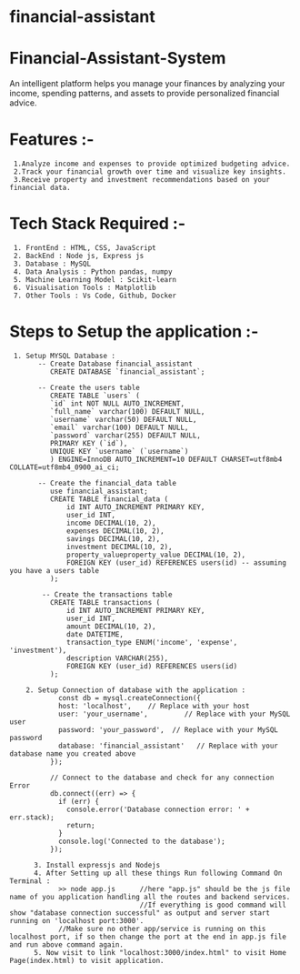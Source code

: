 # financial-assistant
# Financial-Assistant-System
An intelligent platform helps you manage your finances by analyzing your income, spending patterns, and assets to provide personalized financial advice.

# Features :-
     1.Analyze income and expenses to provide optimized budgeting advice.
     2.Track your financial growth over time and visualize key insights.
     3.Receive property and investment recommendations based on your financial data.

# Tech Stack Required :-
     1. FrontEnd : HTML, CSS, JavaScript
     2. BackEnd : Node js, Express js
     3. Database : MySQL
     4. Data Analysis : Python pandas, numpy
     5. Machine Learning Model : Scikit-learn
     6. Visualisation Tools : Matplotlib
     7. Other Tools : Vs Code, Github, Docker

# Steps to Setup the application :-
     1. Setup MYSQL Database :
           -- Create Database financial_assistant
              CREATE DATABASE `financial_assistant`;

           -- Create the users table
              CREATE TABLE `users` (
              `id` int NOT NULL AUTO_INCREMENT,
              `full_name` varchar(100) DEFAULT NULL,
              `username` varchar(50) DEFAULT NULL,
              `email` varchar(100) DEFAULT NULL,
              `password` varchar(255) DEFAULT NULL,
              PRIMARY KEY (`id`),
              UNIQUE KEY `username` (`username`)
              ) ENGINE=InnoDB AUTO_INCREMENT=10 DEFAULT CHARSET=utf8mb4 COLLATE=utf8mb4_0900_ai_ci;

           -- Create the financial_data table
              use financial_assistant;
              CREATE TABLE financial_data (
                  id INT AUTO_INCREMENT PRIMARY KEY,
                  user_id INT,
                  income DECIMAL(10, 2),
                  expenses DECIMAL(10, 2),
                  savings DECIMAL(10, 2),
                  investment DECIMAL(10, 2),
                  property_valueproperty_value DECIMAL(10, 2),
                  FOREIGN KEY (user_id) REFERENCES users(id) -- assuming you have a users table
              );
              
            -- Create the transactions table
              CREATE TABLE transactions (
                  id INT AUTO_INCREMENT PRIMARY KEY,
                  user_id INT,
                  amount DECIMAL(10, 2),
                  date DATETIME,
                  transaction_type ENUM('income', 'expense', 'investment'),
                  description VARCHAR(255),
                  FOREIGN KEY (user_id) REFERENCES users(id)
              );

        2. Setup Connection of database with the application : 
                const db = mysql.createConnection({
                host: 'localhost',    // Replace with your host
                user: 'your_username',         // Replace with your MySQL user
                password: 'your_password',  // Replace with your MySQL password
                database: 'financial_assistant'   // Replace with your database name you created above
              });
            
              // Connect to the database and check for any connection Error
              db.connect((err) => {
                if (err) {
                  console.error('Database connection error: ' + err.stack);
                  return;
                }
                console.log('Connected to the database');
              });

          3. Install expressjs and Nodejs
          4. After Setting up all these things Run following Command On Terminal : 
                >> node app.js      //here "app.js" should be the js file name of you application handling all the routes and backend services.
                                    //If everything is good command will show "database connection successful" as output and server start running on 'localhost port:3000'.
                //Make sure no other app/service is running on this localhost port, if so then change the port at the end in app.js file and run above command again.
          5. Now visit to link "localhost:3000/index.html" to visit Home Page(index.html) to visit application.
